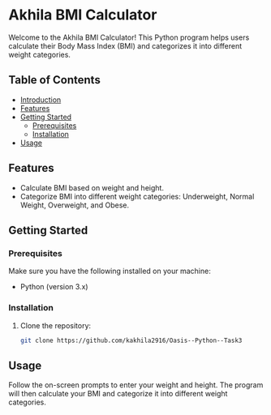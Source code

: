 # Akhila BMI Calculator

Welcome to the Akhila BMI Calculator! This Python program helps users calculate their Body Mass Index (BMI) and categorizes it into different weight categories.

## Table of Contents

- [Introduction](#Akhila-bmi-calculator)
- [Features](#features)
- [Getting Started](#getting-started)
  - [Prerequisites](#prerequisites)
  - [Installation](#installation)
- [Usage](#usage)

## Features

- Calculate BMI based on weight and height.
- Categorize BMI into different weight categories: Underweight, Normal Weight, Overweight, and Obese.

## Getting Started

### Prerequisites

Make sure you have the following installed on your machine:

- Python (version 3.x)

### Installation

1. Clone the repository:

    ```bash
    git clone https://github.com/kakhila2916/Oasis--Python--Task3
    ```

## Usage

Follow the on-screen prompts to enter your weight and height. The program will then calculate your BMI and categorize it into different weight categories.
